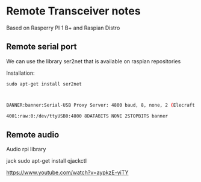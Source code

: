 # Remote Transceiver notes

Based on Rasperry PI 1 B+ and Raspian Distro







## Remote serial port



We can use the library ser2net that is available on raspian repositories

Installation:

```
sudo apt-get install ser2net
```



```bash


BANNER:banner:Serial-USB Proxy Server: 4800 baud, 8, none, 2 (Elecraft K2)

4001:raw:0:/dev/ttyUSB0:4800 8DATABITS NONE 2STOPBITS banner
```





## Remote audio



Audio rpi library



jack
sudo apt-get install qjackctl

https://www.youtube.com/watch?v=aypkzE-yiTY

